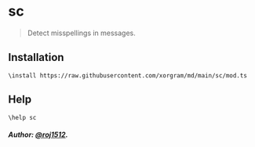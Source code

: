 # sc

> Detect misspellings in messages.

## Installation

```text
\install https://raw.githubusercontent.com/xorgram/md/main/sc/mod.ts
```

## Help

```text
\help sc
```

##### Author: [@roj1512](https://github.com/roj1512).
